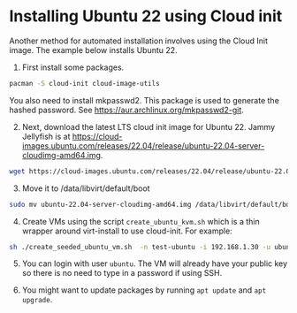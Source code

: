 # Installing Ubuntu 22 using Cloud init

Another method for automated installation involves using the Cloud Init image. The example below installs Ubuntu 22.

1. First install some packages.

```sh
pacman -S cloud-init cloud-image-utils
```

You also need to install mkpasswd2. This package is used to generate the hashed password. See https://aur.archlinux.org/mkpasswd2-git.

2. Next, download the latest LTS cloud init image for Ubuntu 22. Jammy Jellyfish is at https://cloud-images.ubuntu.com/releases/22.04/release/ubuntu-22.04-server-cloudimg-amd64.img. 

```sh
wget https://cloud-images.ubuntu.com/releases/22.04/release/ubuntu-22.04-server-cloudimg-amd64.img
```

3. Move it to /data/libvirt/default/boot

```sh
sudo mv ubuntu-22.04-server-cloudimg-amd64.img /data/libvirt/default/boot/
```

4. Create VMs using the script `create_ubuntu_kvm.sh` which is a thin wrapper around virt-install to use cloud-init. For example:

```sh
sh ./create_seeded_ubuntu_vm.sh  -n test-ubuntu -i 192.168.1.30 -u ubuntu -p pass123 -s 40G
```

5. You can login with user `ubuntu`. The VM will already have your public key so there is no need to type in a password if using SSH.

6. You might want to update packages by running `apt update` and `apt upgrade`.
